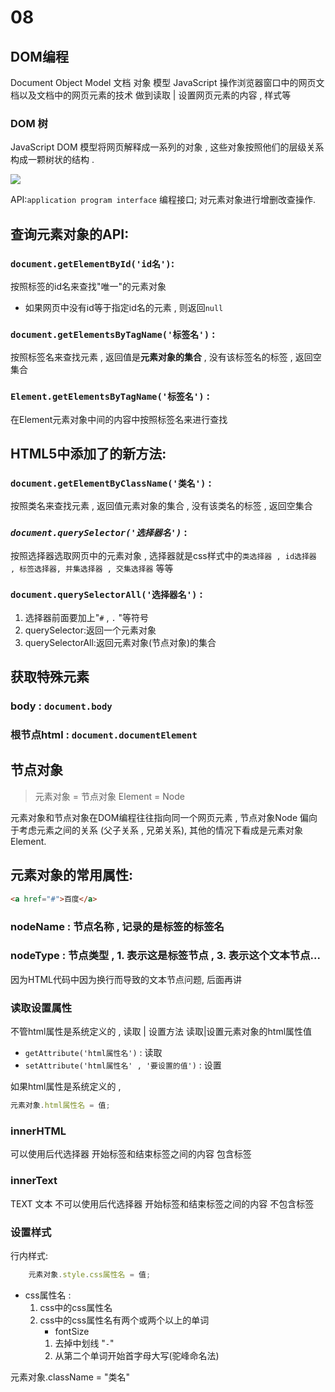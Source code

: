 # 08 
## DOM编程
Document Object Model 
文档 对象 模型
JavaScript 操作浏览器窗口中的网页文档以及文档中的网页元素的技术
            做到读取 | 设置网页元素的内容 , 样式等
### DOM 树
JavaScript DOM 模型将网页解释成一系列的对象 , 这些对象按照他们的层级关系构成一颗树状的结构 . 

![](../img/DOM%E6%A0%91.png)

API:`application program interface` 编程接口;
    对元素对象进行增删改查操作.

## 查询元素对象的API:
### `document.getElementById('id名')`: 
按照标签的id名来查找"唯一"的元素对象
- 如果网页中没有id等于指定id名的元素 , 则返回`null`
### `document.getElementsByTagName('标签名')` : 
按照标签名来查找元素 , 返回值是**元素对象的集合** , 没有该标签名的标签 , 返回空集合
### `Element.getElementsByTagName('标签名')` : 
在Element元素对象中间的内容中按照标签名来进行查找

## HTML5中添加了的新方法:
### `document.getElementByClassName('类名')` : 
按照类名来查找元素 , 返回值元素对象的集合 , 没有该类名的标签 , 返回空集合
### ***`document.querySelector('选择器名')`*** : 
按照选择器选取网页中的元素对象 , 选择器就是css样式中的`类选择器 , id选择器 , 标签选择器, 并集选择器 , 交集选择器` 等等
### `document.querySelectorAll('选择器名')` : 
1. 选择器前面要加上"`#` , `.` "等符号
2. querySelector:返回一个元素对象
3. querySelectorAll:返回元素对象(节点对象)的集合
## 获取特殊元素
### body : `document.body`
### 根节点html : `document.documentElement`

## 节点对象
>元素对象 = 节点对象
Element = Node

元素对象和节点对象在DOM编程往往指向同一个网页元素 , 节点对象Node 偏向于考虑元素之间的关系 (父子关系 , 兄弟关系), 其他的情况下看成是元素对象Element. 

## 元素对象的常用属性:
```html
<a href="#">百度</a>
```
### nodeName : 节点名称 , 记录的是标签的标签名
### nodeType : 节点类型 , 1. 表示这是标签节点 , 3. 表示这个文本节点...

因为HTML代码中因为换行而导致的文本节点问题, 后面再讲

### 读取设置属性
不管html属性是系统定义的 , 读取 | 设置方法
读取|设置元素对象的html属性值
- `getAttribute('html属性名')` : 读取
- `setAttribute('html属性名' , '要设置的值')` : 设置

如果html属性是系统定义的 , 
```js
元素对象.html属性名 = 值;
```

### innerHTML
可以使用后代选择器
开始标签和结束标签之间的内容
包含标签
### innerText
TEXT 文本
不可以使用后代选择器
开始标签和结束标签之间的内容
不包含标签

### 设置样式
行内样式:
```js
    元素对象.style.css属性名 = 值;
```
 - css属性名 : 
    1. css中的css属性名
    2. css中的css属性名有两个或两个以上的单词
        - fontSize
        1. 去掉中划线 "`-`"
        2. 从第二个单词开始首字母大写(驼峰命名法)

元素对象.className = "类名"